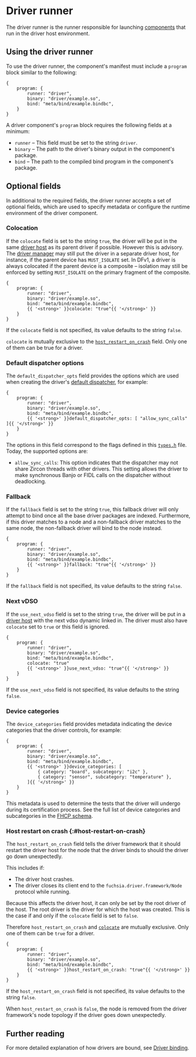 # Driver runner

The driver runner is the runner responsible for launching
[components][glossary.component] that run in the driver host environment.

## Using the driver runner

To use the driver runner, the component's manifest must include a `program`
block similar to the following:

```json5 {:.devsite-disable-click-to-copy}
{
    program: {
        runner: "driver",
        binary: "driver/example.so",
        bind: "meta/bind/example.bindbc",
    }
}
```

A driver component's `program` block requires the following fields at a minimum:

-   `runner` – This field must be set to the string `driver`.
-   `binary` – The path to the driver's binary output in the component's
    package.
-   `bind` – The path to the compiled bind program in the component's package.

## Optional fields

In additional to the required fields, the driver runner accepts a set of
optional fields, which are used to specify metadata or configure the runtime
environment of the driver component.

### Colocation

If the `colocate` field is set to the string `true`, the driver will be put in
the same [driver host][driver-host] as its parent driver if possible. However
this is advisory. The [driver manager][driver-manager] may still put the driver
in a separate driver host, for instance, if the parent device has `MUST_ISOLATE`
set. In DFv1, a driver is always colocated if the parent device is a composite –
isolation may still be enforced by setting `MUST_ISOLATE` on the primary
fragment of the composite.

```json5 {:.devsite-disable-click-to-copy}
{
    program: {
        runner: "driver",
        binary: "driver/example.so",
        bind: "meta/bind/example.bindbc",
        {{ '<strong>' }}colocate: "true"{{ '</strong>' }}
    }
}
```

If the `colocate` field is not specified, its value defaults to the string
`false`.

`colocate` is mutually exclusive to the [`host_restart_on_crash`](#host-restart-on-crash) field.
Only one of them can be true for a driver.

### Default dispatcher options

The `default_dispatcher_opts` field provides the options which are used when
creating the driver's [default dispatcher][driver-dispatcher], for example:

```json5 {:.devsite-disable-click-to-copy}
{
    program: {
        runner: "driver",
        binary: "driver/example.so",
        bind: "meta/bind/example.bindbc",
        {{ '<strong>' }}default_dispatcher_opts: [ "allow_sync_calls" ]{{ '</strong>' }}
    }
}
```

The options in this field correspond to the flags defined in this
[`types.h`][dispatcher-flags] file. Today, the supported options are:

-   `allow_sync_calls`: This option indicates that the dispatcher may not
    share Zircon threads with other drivers. This setting allows the driver
    to make synchronous Banjo or FIDL calls on the dispatcher without
    deadlocking.

### Fallback

If the `fallback` field is set to the string `true`, this fallback driver will
only attempt to bind once all the base driver packages are indexed. Furthermore,
if this driver matches to a node and a non-fallback driver matches to the same
node, the non-fallback driver will bind to the node instead.

```json5 {:.devsite-disable-click-to-copy}
{
    program: {
        runner: "driver",
        binary: "driver/example.so",
        bind: "meta/bind/example.bindbc",
        {{ '<strong>' }}fallback: "true"{{ '</strong>' }}
    }
}
```

If the `fallback` field is not specified, its value defaults to the string
`false`.

### Next vDSO

If the `use_next_vdso` field is set to the string `true`, the driver will be put in
a [driver host][driver-host] with the next vdso dynamic linked in. The driver must
also have `colocate` set to `true` or this field is ignored.

```json5 {:.devsite-disable-click-to-copy}
{
    program: {
        runner: "driver",
        binary: "driver/example.so",
        bind: "meta/bind/example.bindbc",
        colocate: "true"
        {{ '<strong>' }}use_next_vdso: "true"{{ '</strong>' }}
    }
}
```

If the `use_next_vdso` field is not specified, its value defaults to the string
`false`.

### Device categories

The `device_categories` field provides metadata indicating the device categories
that the driver controls, for example:

```json5 {:.devsite-disable-click-to-copy}
{
    program: {
        runner: "driver",
        binary: "driver/example.so",
        bind: "meta/bind/example.bindbc",
        {{ '<strong>' }}device_categories: [
            { category: "board", subcategory: "i2c" },
            { category: "sensor", subcategory: "temperature" },
        ]{{ '</strong>' }}
    }
}
```

This metadata is used to determine the tests that the driver will undergo during
its certification process. See the full list of device categories and
subcategories in the [FHCP schema][fhcp-schema].

### Host restart on crash {:#host-restart-on-crash}

The `host_restart_on_crash` field tells the driver framework that it should restart the
driver host for the node that the driver binds to should the driver go down unexpectedly.

This includes if:

 - The driver host crashes.
 - The driver closes its client end to the `fuchsia.driver.framework/Node` protocol while running.

Because this affects the driver host, it can only be set by the root driver of the host.
The root driver is the driver for which the host was created. This is the case if and only if
the `colocate` field is set to `false`.

Therefore `host_restart_on_crash` and [`colocate`](#colocation) are mutually exclusive. Only
one of them can be `true` for a driver.

```json5 {:.devsite-disable-click-to-copy}
{
    program: {
        runner: "driver",
        binary: "driver/example.so",
        bind: "meta/bind/example.bindbc",
        {{ '<strong>' }}host_restart_on_crash: "true"{{ '</strong>' }}
    }
}
```

If the `host_restart_on_crash` field is not specified, its value defaults to the string
`false`.

When `host_restart_on_crash` is `false`, the node is removed from the driver framework's
node topology if the driver goes down unexpectedly.

## Further reading

For more detailed explanation of how drivers are bound, see
[Driver binding][driver-binding].

<!-- Reference links -->

[glossary.component]: /docs/glossary/README.md#component
[driver-host]: /docs/concepts/drivers/driver_framework.md#driver_host
[driver-manager]: /docs/concepts/drivers/driver_framework.md#driver_manager
[driver-dispatcher]: /docs/concepts/drivers/driver-dispatcher-and-threads.md
[dispatcher-flags]: /sdk/lib/driver/runtime/include/lib/fdf/types.h
[fhcp-schema]: /build/drivers/FHCP.json
[driver-binding]: /docs/concepts/drivers/driver_binding.md
